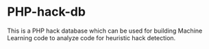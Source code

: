 # PHP-hack-db
This is a PHP hack database which can be used for building Machine Learning code to analyze code for heuristic hack detection. 
